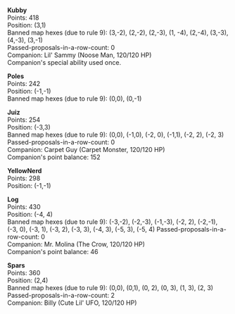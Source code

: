 **Kubby**  
Points: 418  
Position: (3,1)  
Banned map hexes (due to rule 9): (3,-2), (2,-2), (2,-3), (1, -4), (2,-4), (3,-3), (4,-3), (3,-1)  
Passed-proposals-in-a-row-count: 0  
Companion: Lil' Sammy (Noose Man, 120/120 HP)  
Companion's special ability used once.

**Poles**  
Points: 242  
Position: (-1,-1)  
Banned map hexes (due to rule 9): (0,0), (0,-1)

**Juiz**  
Points: 254  
Position: (-3,3)  
Banned map hexes (due to rule 9): (0,0), (-1,0), (-2, 0), (-1,1), (-2, 2), (-2, 3)
Passed-proposals-in-a-row-count: 0  
Companion: Carpet Guy (Carpet Monster, 120/120 HP)  
Companion's point balance: 152

**YellowNerd**  
Points: 298  
Position: (-1,-1)

**Log**  
Points: 430  
Position: (-4, 4)  
Banned map hexes (due to rule 9): (-3,-2), (-2,-3), (-1,-3), (-2, 2), (-2,-1), (-3, 0), (-3, 1), (-3, 2), (-3, 3), (-4, 3), (-5, 3), (-5, 4)
Passed-proposals-in-a-row-count: 0  
Companion: Mr. Molina (The Crow, 120/120 HP)  
Companion's point balance: 46

**Spars**  
Points: 360  
Position: (2,4)  
Banned map hexes (due to rule 9): (0,0), (0,1), (0, 2), (0, 3), (1, 3), (2, 3)  
Passed-proposals-in-a-row-count: 2  
Companion: Billy (Cute Lil' UFO, 120/120 HP)
